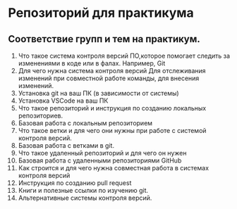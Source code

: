 # Репозиторий для практикума
## Соответствие групп и тем на практикум.

1. Что такое система контроля версий
ПО,которое помогает следить за изменениями в коде или в фалах. Например, Git
2. Для чего нужна система контроля версий
Для отслеживания изменений при совместной работе команды, для внесения изменений.
3. Установка git на ваш ПК (в зависимости от системы)
4. Установка VSCode на ваш ПК
5. Что такое репозиторий и инструкция по созданию локальных репозиториев.
6. Базовая работа с локальным репозиторием
7. Что такое ветки и для чего они нужны при работе с системой контроля версий.
8. Базовая работа с ветками в git.
9. Что такое удаленный репозиторий и для чего он нужен
10. Базовая работа с удаленными репозиториями GitHub
11. Как строится и для чего нужна совместная работа в системах контроля версий
12. Инструкция по созданию pull request
13. Книги и полезные ссылки по изучению git.
14. Альтернативные системы контроля версий.
